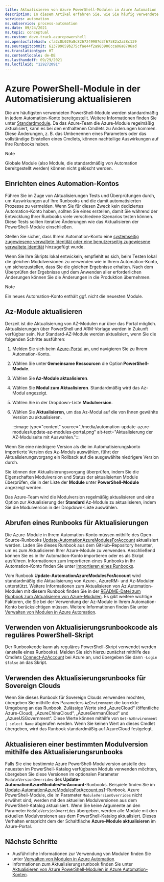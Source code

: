 ```yaml
---
title: Aktualisieren von Azure PowerShell-Modulen in Azure Automation
description: In diesem Artikel erfahren Sie, wie Sie häufig verwendete Azure PowerShell-Module aktualisieren, die standardmäßig in Azure Automation bereitgestellt werden.
services: automation
ms.subservice: process-automation
ms.date: 09/24/2021
ms.topic: conceptual
ms.custom: devx-track-azurepowershell
ms.openlocfilehash: cfa2c8b029a8c8267249907d3f67582a2a38c139
ms.sourcegitcommit: 613789059b275cfae44f2a983906cca06a8706ad
ms.translationtype: HT
ms.contentlocale: de-DE
ms.lasthandoff: 09/29/2021
ms.locfileid: "129272091"
---
```

# <a name="update-azure-powershell-modules-in-automation"></a>Azure PowerShell-Module in der Automatisierung aktualisieren

Die am häufigsten verwendeten PowerShell-Module werden standardmäßig in jedem Automation-Konto bereitgestellt. Weitere Informationen finden Sie unter [Standardmodule](shared-resources/modules.md#default-modules). Da das Azure-Team die Azure-Module regelmäßig aktualisiert, kann es bei den enthaltenen Cmdlets zu Änderungen kommen. Diese Änderungen, z. B. das Umbenennen eines Parameters oder das vollständige Einstellen eines Cmdlets, können nachteilige Auswirkungen auf Ihre Runbooks haben. 

> [!NOTE]
> Globale Module (also Module, die standardmäßig von Automation bereitgestellt werden) können nicht gelöscht werden.

## <a name="set-up-an-automation-account"></a>Einrichten eines Automation-Kontos

Führen Sie im Zuge von Aktualisierungen Tests und Überprüfungen durch, um Auswirkungen auf Ihre Runbooks und die damit automatisierten Prozesse zu vermeiden. Wenn Sie für diesen Zweck kein dediziertes Automation-Konto haben, sollten Sie eines erstellen, damit Sie während der Entwicklung Ihrer Runbooks viele verschiedene Szenarios testen können. Diese Tests sollten iterative Änderungen wie das Aktualisieren der PowerShell-Module einschließen.

Stellen Sie sicher, dass Ihrem Automation-Konto eine [systemseitig zugewiesene verwaltete Identität oder eine benutzerseitig zugewiesene verwaltete Identität](quickstarts/enable-managed-identity.md) hinzugefügt wurde.

Wenn Sie Ihre Skripts lokal entwickeln, empfiehlt es sich, beim Testen lokal die gleichen Modulversionen zu verwenden wie in Ihrem Automation-Konto, um sicherzustellen, dass Sie die gleichen Ergebnisse erhalten. Nach dem Überprüfen der Ergebnisse und dem Anwenden aller erforderlichen Änderungen können Sie die Änderungen in die Produktion übernehmen.

> [!NOTE]
> Ein neues Automation-Konto enthält ggf. nicht die neuesten Module.

## <a name="update-az-modules"></a>Az-Module aktualisieren

Derzeit ist die Aktualisierung von AZ-Modulen nur über das Portal möglich. Aktualisierungen über PowerShell und ARM-Vorlage werden in Zukunft verfügbar sein. Nur Standard-AZ-Module werden aktualisiert, wenn Sie die folgenden Schritte ausführen:

1. Melden Sie sich beim [Azure-Portal](https://portal.azure.com) an, und navigieren Sie zu Ihrem Automation-Konto.
1. Wählen Sie unter **Gemeinsame Ressourcen** die Option **PowerShell-Module**.
1. Wählen Sie **Az-Module aktualisieren**.
1. Wählen Sie **Modul zum Aktualisieren**. Standardmäßig wird das Az-Modul angezeigt.  
1. Wählen Sie in der Dropdown-Liste **Modulversion**.
1. Wählen Sie **Aktualisieren**, um das Az-Modul auf die von Ihnen gewählte Version zu aktualisieren.

   :::image type="content" source="./media/automation-update-azure-modules/update-az-modules-portal.png" alt-text="Aktualisierung der AZ-Modulseite mit Auswahlen.":::

Wenn Sie eine niedrigere Version als die im Automatisierungskonto importierte Version des Az-Moduls auswählen, führt der Aktualisierungsvorgang ein Rollback auf die ausgewählte niedrigere Version durch.  

Sie können den Aktualisierungsvorgang überprüfen, indem Sie die Eigenschaften Modulversion und Status der aktualisierten Module überprüfen, die in der Liste der **Module** unter **PowerShell-Module** angezeigt werden. 

Das Azure-Team wird die Modulversion regelmäßig aktualisieren und eine Option zur Aktualisierung der **Standard** Az-Module zu aktualisieren, indem Sie die Modulversion in der Dropdown-Liste auswählen.  

## <a name="obtain-a-runbook-to-use-for-updates"></a>Abrufen eines Runbooks für Aktualisierungen

Die Azure-Module in Ihrem Automation-Konto müssen mithilfe des Open-Source-Runbooks [Update-AutomationAzureModulesForAccount](https://github.com/Microsoft/AzureAutomation-Account-Modules-Update) aktualisiert werden. Laden Sie dieses Runbook aus dem GitHub-Repository herunter, um es zum Aktualisieren Ihrer Azure-Module zu verwenden. Anschließend können Sie es in Ihr Automation-Konto importieren oder es als Skript ausführen. Informationen zum Importieren eines Runbooks in Ihr Automation-Konto finden Sie unter [Importieren eines Runbooks](manage-runbooks.md#import-a-runbook).

Vom Runbook **Update-AutomationAzureModulesForAccount** wird standardmäßig die Aktualisierung von Azure-, AzureRM- und Az-Modulen unterstützt. Weitere Informationen zum Aktualisieren von Az.Automation-Modulen mit diesem Runbook finden Sie in der [README-Datei zum Runbook zum Aktualisieren von Azure-Modulen](https://github.com/microsoft/AzureAutomation-Account-Modules-Update/blob/master/README.md). Es gibt weitere wichtige Faktoren, die Sie bei der Verwendung der Az-Module in Ihrem Automation-Konto berücksichtigen müssen. Weitere Informationen finden Sie unter [Verwalten von Modulen in Azure Automation](shared-resources/modules.md).

## <a name="use-update-runbook-code-as-a-regular-powershell-script"></a>Verwenden von Aktualisierungsrunbookcode als reguläres PowerShell-Skript

Der Runbookcode kann als reguläres PowerShell-Skript verwendet werden (anstelle eines Runbooks). Melden Sie sich hierzu zunächst mithilfe des Cmdlets [Connect-AzAccount](/powershell/module/az.accounts/connect-azaccount) bei Azure an, und übergeben Sie dann `-Login $false` an das Skript.

## <a name="use-the-update-runbook-on-sovereign-clouds"></a>Verwenden des Aktualisierungsrunbooks für Sovereign Clouds

Wenn Sie dieses Runbook für Sovereign Clouds verwenden möchten, übergeben Sie mithilfe des Parameters `AzEnvironment` die korrekte Umgebung an das Runbook. Zulässige Werte sind „AzureCloud“ (öffentliche Azure-Cloud), „AzureChinaCloud“, „AzureGermanCloud“ und „AzureUSGovernment“. Diese Werte können mithilfe von `Get-AzEnvironment | select Name` abgerufen werden. Wenn Sie keinen Wert an dieses Cmdlet übergeben, wird das Runbook standardmäßig auf AzureCloud festgelegt.

## <a name="use-the-update-runbook-to-update-a-specific-module-version"></a>Aktualisieren einer bestimmten Modulversion mithilfe des Aktualisierungsrunbooks

Falls Sie eine bestimmte Azure PowerShell-Modulversion anstelle des neuesten im PowerShell-Katalog verfügbaren Moduls verwenden möchten, übergeben Sie diese Versionen im optionalen Parameter `ModuleVersionOverrides` des **Update-AutomationAzureModulesForAccount**-Runbooks. Beispiele finden Sie im [Update-AutomationAzureModulesForAccount.ps1](https://github.com/Microsoft/AzureAutomation-Account-Modules-Update/blob/master/Update-AutomationAzureModulesForAccount.ps1)-Runbook. Azure PowerShell-Module, die im Parameter `ModuleVersionOverrides` nicht erwähnt sind, werden mit den aktuellen Modulversionen aus dem PowerShell-Katalog aktualisiert. Wenn Sie keine Argumente an den Parameter `ModuleVersionOverrides` übergeben, werden alle Module mit den aktuellen Modulversionen aus dem PowerShell-Katalog aktualisiert. Dieses Verhalten entspricht dem der Schaltfläche **Azure-Module aktualisieren** im Azure-Portal.

## <a name="next-steps"></a>Nächste Schritte

* Ausführliche Informationen zur Verwendung von Modulen finden Sie unter [Verwalten von Modulen in Azure Automation](shared-resources/modules.md).
* Informationen zum Aktualisierungsrunbook finden Sie unter [Aktualisieren von Azure PowerShell-Modulen in Azure Automation-Konten](https://github.com/Microsoft/AzureAutomation-Account-Modules-Update).
